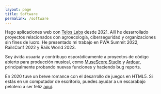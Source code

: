 ```yaml
---
layout: page
title: Software
permalink: /software
---
```


Hago aplicaciones web con  <a href="https://hi.teloslabs.co/" target="_blank">Telos Labs</a> desde 2021. Allí he desarrollado proyectos relacionados con agroecología, ciberseguridad y organizaciones sin fines de lucro.
He presentado mi trabajo en PWA Summit 2022, RailsConf 2022 y Rails World 2023.

Soy ávida usuaria y contribuyo esporádicamente a proyectos de código abierto para producción musical, como <a href="https://github.com/musescore/MuseScore" target="_blank">MuseScore Studio</a> y <a href="https://ardour.org/" target="_blank">Ardour</a>,  principalmente probando nuevas funciones y haciendo bug reports.


En 2020 tuve un breve romance con el desarrollo de juegos en HTML5. Si estás en un computador de escritorio, puedes ayudar a un escarabajo pelotero a ser feliz <a href="https://adoring-goldstine-1746f4.netlify.app/" target="_blank">aquí</a>.
